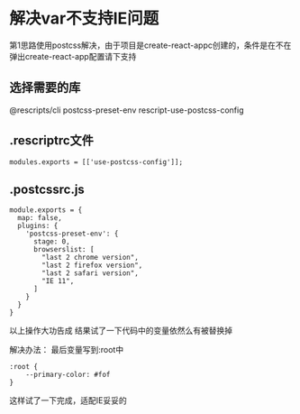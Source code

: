 # 解决var不支持IE问题

第1思路使用postcss解决，由于项目是create-react-appc创建的，条件是在不在弹出create-react-app配置请下支持

## 选择需要的库
@rescripts/cli postcss-preset-env rescript-use-postcss-config

## .rescriptrc文件
```
modules.exports = [['use-postcss-config']];
```
## .postcssrc.js
```
module.exports = {
  map: false,
  plugins: {
    'postcss-preset-env': {
      stage: 0,
      browserslist: [
        "last 2 chrome version",
        "last 2 firefox version",
        "last 2 safari version",
        "IE 11",
      ]
    }
  }
}
```
以上操作大功告成
结果试了一下代码中的变量依然么有被替换掉

解决办法：
最后变量写到:root中
```
:root {
    --primary-color: #fof
}
```
这样试了一下完成，适配IE妥妥的